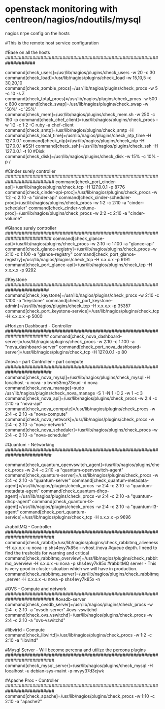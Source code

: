 openstack monitoring with centreon/nagios/ndoutils/mysql
========================================================


nagios nrpe config on the hosts

#This is the remote host service configuration 

#Base on all the hosts
###################################################################

command[check_users]=/usr/lib/nagios/plugins/check_users -w 20 -c 30
command[check_load]=/usr/lib/nagios/plugins/check_load -w 15,10,5 -c 30,20,10
command[check_zombie_procs]=/usr/lib/nagios/plugins/check_procs -w 5 -c 10 -s Z
command[check_total_procs]=/usr/lib/nagios/plugins/check_procs -w 500 -c 800
command[check_swap]=/usr/lib/nagios/plugins/check_swap -w '50%' -c '25%'
command[check_mem]=/usr/lib/nagios/plugins/check_mem.sh -w 250 -c 150 -p
command[check_chef_client]=/usr/lib/nagios/plugins/check_procs -w 1:2 -c 1:2 -C ruby -a chef-client
command[check_smtp]=/usr/lib/nagios/plugins/check_smtp -H
command[check_local_time]=/usr/lib/nagios/plugins/check_ntp_time -H 127.0.0.1
command[check_ntp]=/usr/lib/nagios/plugins/check_ntp -H 127.0.0.1
#SSH
command[check_ssh]=/usr/lib/nagios/plugins/check_ssh -H 127.0.0.1 -t 10
#Disk
command[check_disk]=/usr/lib/nagios/plugins/check_disk -w 15% -c 10% -p /


#Cinder surely controller
##########################################################################
command[check_port_cinder-api]=/usr/lib/nagios/plugins/check_tcp -H  127.0.0.1 -p 8776
command[check_cinder-api-proc]=/usr/lib/nagios/plugins/check_procs -w 1:2 -c 2:10 -a "cinder-api"
command[check_cinder-scheduler-proc]=/usr/lib/nagios/plugins/check_procs -w 1:2 -c 2:10 -a "cinder-scheduler"
command[check_cinder-volume-proc]=/usr/lib/nagios/plugins/check_procs -w 2:2 -c 2:10 -a "cinder-volume"

#Glance surely controller
#########################################################################
command[check_glance-api]=/usr/lib/nagios/plugins/check_procs -w 2:10 -c 1:100 -a "glance-api"
command[check_glance-registry]=/usr/lib/nagios/plugins/check_procs -w 2:10 -c 1:100 -a "glance-registry"
command[check_port_glance-registry]=/usr/lib/nagios/plugins/check_tcp -H x.x.x.x -p 9191
command[check_port_glance-api]=/usr/lib/nagios/plugins/check_tcp -H x.x.x.x -p 9292

#Keystone
########################################################################
command[check_keystone]=/usr/lib/nagios/plugins/check_procs -w 2:10 -c 1:100 -a "keystone"
command[check_port_keystone-admin]=/usr/lib/nagios/plugins/check_tcp -H x.x.x.x -p 35357
command[check_port_keystone-service]=/usr/lib/nagios/plugins/check_tcp -H x.x.x.x -p 5000

#Horizon Dashboard - Controller
########################################################################
command[check_nova_dashboard-server]=/usr/lib/nagios/plugins/check_procs -w 2:10 -c 1:100 -a "nova_dashboard-server"
command[check_port_nova_dashboard-server]=/usr/lib/nagios/plugins/check_tcp -H 127.0.0.1 -p 80

#nova - part Controller - part compute 
#########################################################################
command[check_nova_mysql]=/usr/lib/nagios/plugins/check_mysql -H localhost -u nova -p bvm53mg73eud -d nova
command[check_nova_manage]=sudo /usr/lib/nagios/plugins/check_nova_manage -S 1 -N 1 -C 2 -w 1 -c 3
command[check_nova_api]=/usr/lib/nagios/plugins/check_procs -w 2:4 -c 2:10 -a "nova-api"
command[check_nova_compute]=/usr/lib/nagios/plugins/check_procs -w 2:4 -c 2:10 -a "nova-compute"
command[check_nova_network]=/usr/lib/nagios/plugins/check_procs -w 2:4 -c 2:10 -a "nova-network"
command[check_nova_scheduler]=/usr/lib/nagios/plugins/check_procs -w 2:4 -c 2:10 -a "nova-scheduler"

#Quantum - Networking
#########################################################################

command[check_quantum_openvswitch_agent]=/usr/lib/nagios/plugins/check_procs -w 2:4 -c 2:10 -a "quantum-openvswitch-agent"
command[check_quantum-server]=/usr/lib/nagios/plugins/check_procs -w 2:4 -c 2:10 -a "quantum-server"
command[check_quantum-metadata-agent]=/usr/lib/nagios/plugins/check_procs -w 2:4 -c 2:10 -a "quantum-metadata-agent"
command[check_quantum-dhcp-agent]=/usr/lib/nagios/plugins/check_procs -w 2:4 -c 2:10 -a "quantum-dhcp-agent"
command[check_quantum-l3-agent]=/usr/lib/nagios/plugins/check_procs -w 2:4 -c 2:10 -a "quantum-l3-agent"
command[check_port_quantum-service]=/usr/lib/nagios/plugins/check_tcp -H x.x.x.x -p 9696

#rabbitMQ - Controller
##########################################################################
command[check_rabbit]=/usr/lib/nagios/plugins/check_rabbitmq_aliveness -H x.x.x.x -u nova -p shs4evy7k85x --vhost /nova
#queue depth. I need to find the tresholds for warning and critical
command[check_rabbitmq_overview]=/usr/lib/nagios/plugins/check_rabbitmq_overview  -H x.x.x.x -u nova -p shs4evy7k85x
#rabbitMQ server - This is very good in cluster situation which we will have in production.
command[check_rabbitmq_server]=/usr/lib/nagios/plugins/check_rabbitmq_server  -H x.x.x.x -u nova -p shs4evy7k85x -n


#OVS - Compute and network
##########################################################################
#ovsdb-server
command[check_ovsdb_server]=/usr/lib/nagios/plugins/check_procs -w 2:4 -c 2:10 -a "ovsdb-server"
#ovs-vswitchd
command[check_ovs_vswitchd]=/usr/lib/nagios/plugins/check_procs -w 2:4 -c 2:10 -a "ovs-vswitchd"

#libvirtd - Compute
command[check_libvirtd]=/usr/lib/nagios/plugins/check_procs -w 1:2 -c 2:10 -a "libvirtd"

#Mysql Server - Will become percona and utilize the percona plugins
##########################################################################
command[check_mysql_server]=/usr/lib/nagios/plugins/check_mysql -H localhost -u debian-sys-maint -p mvyy37d3cjwk


#Apache Proc - Controller
##########################################################################
command[check_apache]=/usr/lib/nagios/plugins/check_procs -w 1:10 -c 2:10 -a "apache2"
